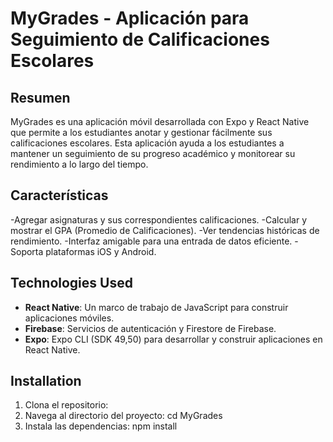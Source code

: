 # MyGrades - Aplicación para Seguimiento de Calificaciones Escolares

## Resumen
MyGrades es una aplicación móvil desarrollada con Expo y React Native que permite a los estudiantes anotar y gestionar fácilmente sus calificaciones escolares. Esta aplicación ayuda a los estudiantes a mantener un seguimiento de su progreso académico y monitorear su rendimiento a lo largo del tiempo.

## Características

-Agregar asignaturas y sus correspondientes calificaciones.
-Calcular y mostrar el GPA (Promedio de Calificaciones).
-Ver tendencias históricas de rendimiento.
-Interfaz amigable para una entrada de datos eficiente.
-Soporta plataformas iOS y Android.

## Technologies Used
- **React Native**: Un marco de trabajo de JavaScript para construir aplicaciones móviles.
- **Firebase**: Servicios de autenticación y Firestore de Firebase.
- **Expo**: Expo CLI (SDK 49,50) para desarrollar y construir aplicaciones en React Native.

## Installation
1. Clona el repositorio:
2. Navega al directorio del proyecto: cd MyGrades 
3. Instala las dependencias: npm install
